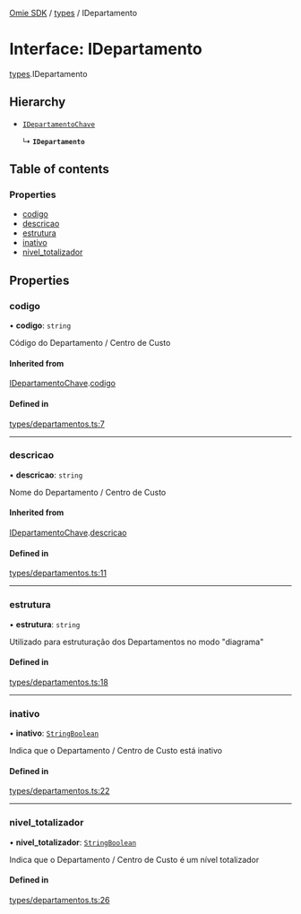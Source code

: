 [Omie SDK](../README.md) / [types](../modules/types.md) / IDepartamento

# Interface: IDepartamento

[types](../modules/types.md).IDepartamento

## Hierarchy

- [`IDepartamentoChave`](types.IDepartamentoChave.md)

  ↳ **`IDepartamento`**

## Table of contents

### Properties

- [codigo](types.IDepartamento.md#codigo)
- [descricao](types.IDepartamento.md#descricao)
- [estrutura](types.IDepartamento.md#estrutura)
- [inativo](types.IDepartamento.md#inativo)
- [nivel\_totalizador](types.IDepartamento.md#nivel_totalizador)

## Properties

### codigo

• **codigo**: `string`

Código do Departamento / Centro de Custo

#### Inherited from

[IDepartamentoChave](types.IDepartamentoChave.md).[codigo](types.IDepartamentoChave.md#codigo)

#### Defined in

[types/departamentos.ts:7](https://github.com/lucas-bogos/omie-sdk/blob/f0ca102/src/types/departamentos.ts#L7)

___

### descricao

• **descricao**: `string`

Nome do Departamento / Centro de Custo

#### Inherited from

[IDepartamentoChave](types.IDepartamentoChave.md).[descricao](types.IDepartamentoChave.md#descricao)

#### Defined in

[types/departamentos.ts:11](https://github.com/lucas-bogos/omie-sdk/blob/f0ca102/src/types/departamentos.ts#L11)

___

### estrutura

• **estrutura**: `string`

Utilizado para estruturação dos Departamentos no modo "diagrama"

#### Defined in

[types/departamentos.ts:18](https://github.com/lucas-bogos/omie-sdk/blob/f0ca102/src/types/departamentos.ts#L18)

___

### inativo

• **inativo**: [`StringBoolean`](../modules/types.md#stringboolean)

Indica que o Departamento / Centro de Custo está inativo

#### Defined in

[types/departamentos.ts:22](https://github.com/lucas-bogos/omie-sdk/blob/f0ca102/src/types/departamentos.ts#L22)

___

### nivel\_totalizador

• **nivel\_totalizador**: [`StringBoolean`](../modules/types.md#stringboolean)

Indica que o Departamento / Centro de Custo é um nível totalizador

#### Defined in

[types/departamentos.ts:26](https://github.com/lucas-bogos/omie-sdk/blob/f0ca102/src/types/departamentos.ts#L26)
